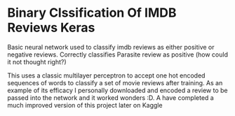 # Binary Clssification Of IMDB Reviews Keras

Basic neural network used to classify imdb reviews as either positive or negative reviews. Correctly classifies Parasite review as positive (how could it not thought right?)

This uses a classic multilayer perceptron to accept one hot encoded sequences of words to classify a set of movie reviews after training. As an example of its efficacy I personally downloaded and encoded a review to be passed into the network and it worked wonders :D. A have completed a much improved version of this project later on Kaggle
